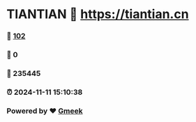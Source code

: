 # TIANTIAN :link: https://tiantian.cn 
### :page_facing_up: [102](https://tiantian.cn/tag.html) 
### :speech_balloon: 0 
### :hibiscus: 235445 
### :alarm_clock: 2024-11-11 15:10:38 
### Powered by :heart: [Gmeek](https://github.com/Meekdai/Gmeek)
